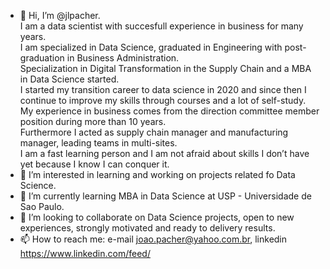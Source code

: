 - 👋 Hi, I’m @jlpacher.   
I am a data scientist with succesfull experience in business for many years.   
I am specialized in Data Science, graduated in Engineering with post-graduation in Business Administration.   
Specialization in Digital Transformation in the Supply Chain and a MBA in Data Science started.   
I started my transition career to data science in 2020 and since then I continue to improve my skills through courses and a lot of self-study.   
My experience in business comes from the direction committee member position during more than 10 years.   
Furthermore I acted as supply chain manager and manufacturing manager, leading teams in multi-sites.   
I am a fast learning person and I am not afraid about skills I don’t have yet because I know I can conquer it.   
- 👀 I’m interested in learning and working on projects related fo Data Science.   
- 🌱 I’m currently learning MBA in Data Science at USP - Universidade de Sao Paulo.   
- 💞️ I’m looking to collaborate on Data Science projects, open to new experiences, strongly motivated and ready to delivery results.   
- 📫 How to reach me: e-mail joao.pacher@yahoo.com.br, linkedin https://www.linkedin.com/feed/

<!---
jlpacher/jlpacher is a ✨ special ✨ repository because its `README.md` (this file) appears on your GitHub profile.
You can click the Preview link to take a look at your changes.
--->
